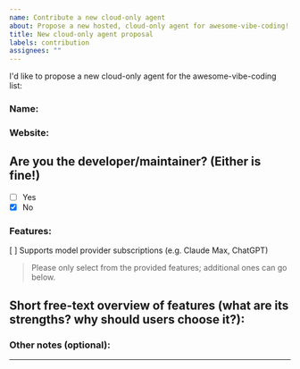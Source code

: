 ```yaml
---
name: Contribute a new cloud-only agent
about: Propose a new hosted, cloud-only agent for awesome-vibe-coding!
title: New cloud-only agent proposal
labels: contribution
assignees: ""
---
```


I'd like to propose a new cloud-only agent for the awesome-vibe-coding list:

### Name: <agent name>

### Website:

## Are you the developer/maintainer? (Either is fine!)

- [ ] Yes
- [x] No

### Features:

[ ] Supports model provider subscriptions (e.g. Claude Max, ChatGPT)

> Please only select from the provided features; additional ones can go below.

## Short free-text overview of features (what are its strengths? why should users choose it?):

<features>

### Other notes (optional):

<notes>

---

<!--
 - Contributions should be fully functioning and publicly available
 - Your contribution will be edited by our AI agents, and may be moved to a different category
-->
